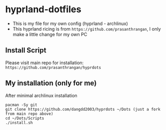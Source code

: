 # hyprland-dotfiles
- This is my file for my own config (hyprland - archlinux)
- This hyprland ricing is from ```https://github.com/prasanthrangan```, I only make a little change for my own PC

## Install Script
Please visit main repo for installation: ```https://github.com/prasanthrangan/hyprdots```

## My installation (only for me)
After minimal archlinux installation

```shell
pacman -Sy git
git clone https://github.com/dangdd2003/hyprdots ~/Dots (just a fork from main repo above)
cd ~/Dots/Scripts
./install.sh
```

